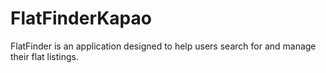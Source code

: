 # FlatFinderKapao
FlatFinder is an application designed to help users search for and manage their flat listings. 
